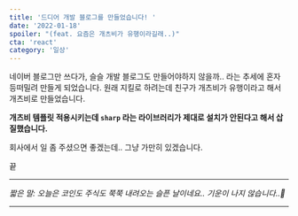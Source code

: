 ```yaml
---
title: '드디어 개발 블로그를 만들었습니다! '
date: '2022-01-18'
spoiler: "(feat. 요즘은 개츠비가 유행이라길래..)"
cta: 'react'
category: '일상'
---
```


네이버 블로그만 쓰다가, 슬슬 개발 블로그도 만들어야하지 않을까.. 라는 추세에 혼자 등떠밀려 만들게 되었습니다.
원래 지킬로 하려는데 친구가 개츠비가 유행이라고 해서 개츠비로 만들었습니다.

**개츠비 템플릿 적용시키는데 `sharp` 라는 라이브러리가 제대로 설치가 안된다고 해서 삽질했습니다.**

<!-- 제가 궁금하시다구요?? [궁금하지 않으셔도 알려드립니다!](http://bbubbu.me)  -->

회사에서 일 좀 주셨으면 좋겠는데..
그냥 가만히 있겠습니다.

끝

---

*짧은 말: 오늘은 코인도 주식도 쭉쭉 내려오는 슬픈 날이네요.. 기운이 나지 않습니다..💜*

---

